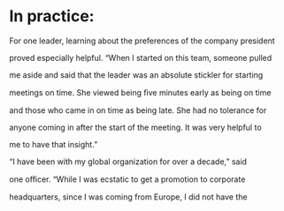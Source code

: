 # In practice:

For one leader, learning about the preferences of the company president

proved especially helpful. “When I started on this team, someone pulled

me aside and said that the leader was an absolute stickler for starting

meetings on time. She viewed being ﬁve minutes early as being on time

and those who came in on time as being late. She had no tolerance for

anyone coming in after the start of the meeting. It was very helpful to

me to have that insight.”

“I have been with my global organization for over a decade,” said

one oﬃcer. “While I was ecstatic to get a promotion to corporate

headquarters, since I was coming from Europe, I did not have the